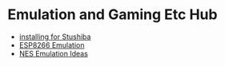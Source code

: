 # Emulation and Gaming Etc Hub

- [installing for Stushiba](r3m2x-50vsh-r0ac4-mnx42-ekxpw)
- [ESP8266 Emulation](m79ct-z02ke-r9aym-69sth-crd04)
- [NES Emulation Ideas](cpbwz-dvayg-4sa0w-p3gdw-drdzy)

